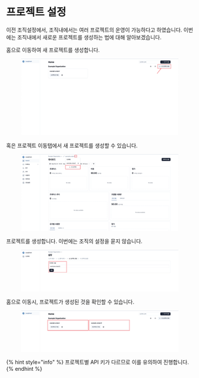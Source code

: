 # 프로젝트 설정

이전 조직설정에서, 조직내에서는 여러 프로젝트의 운영이 가능하다고 하였습니다. 이번에는 조직내에서 새로운 프로젝트를 생성하는 법에 대해 알아보겠습니다.

홈으로 이동하여 새 프로젝트를 생성합니다.

<figure><img src="../.gitbook/assets/image (8).png" alt=""><figcaption></figcaption></figure>

혹은 프로젝트 이동탭에서 새 프로젝트를 생성할 수 있습니다.

<figure><img src="../.gitbook/assets/image (9).png" alt=""><figcaption></figcaption></figure>

프로젝트를 생성합니다. 이번에는 조직의 설정을 묻지 않습니다.

<figure><img src="../.gitbook/assets/image (10).png" alt=""><figcaption></figcaption></figure>

홈으로 이동시, 프로젝트가 생성된 것을 확인할 수 있습니다.

<figure><img src="../.gitbook/assets/image (11).png" alt=""><figcaption></figcaption></figure>

{% hint style="info" %}
프로젝트별 API 키가 다르므로 이를 유의하여 진행합니다.
{% endhint %}
